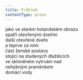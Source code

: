 ```yaml
---
title: Průhled
contentType: prose
---
```


<section>

jako ve starém holandském obrazu  
spatří otevřenými dveřmi  
další otevřené dveře  
a teprve za nimi  
část ženské postavy  
stojící na studených dlaždicích  
ve skloněném vytrvání nad  
nehybným praménkem  
domácí vody

</section>
